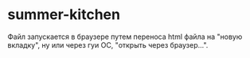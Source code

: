 # summer-kitchen

Файл запускается в браузере путем переноса html файла на "новую вкладку", ну или через гуи ОС, "открыть через браузер...".
